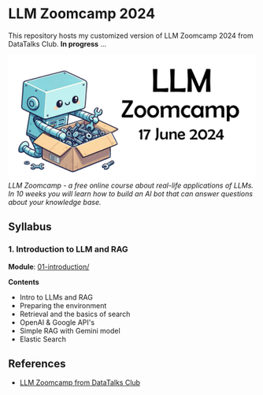 # LLM Zoomcamp 2024

This repository hosts my customized version of LLM Zoomcamp 2024 from DataTalks Club. **In progress** ...

![](/images/llm-zoomcamp.jpg)
*LLM Zoomcamp - a free online course about real-life applications of LLMs. In 10 weeks you will learn how to build an AI bot that can answer questions about your knowledge base.*

## Syllabus

### 1. Introduction to LLM and RAG

**Module**: [01-introduction/](/01-introduction/)

**Contents**
- Intro to LLMs and RAG
- Preparing the environment
- Retrieval and the basics of search
- OpenAI & Google API's
- Simple RAG with Gemini model
- Elastic Search


## References
- [LLM Zoomcamp from DataTalks Club](https://github.com/DataTalksClub/llm-zoomcamp)

